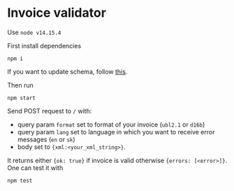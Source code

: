 # Invoice validator

Use `node v14.15.4`

First install dependencies
```shell
npm i
```

If you want to update schema, follow [this](data/README.md).

Then run
```shell
npm start
```

Send POST request to `/` with:
* query param `format` set to format of your invoice (`ubl2.1` or `d16b`)
* query param `lang` set to language in which you want to receive error messages (`en` or `sk`)
* body set to `{xml:<your_xml_string>}`.

It returns either `{ok: true}` if invoice is valid otherwise `{errors: [<error>]}`.
One can test it with
```shell
npm test
```
